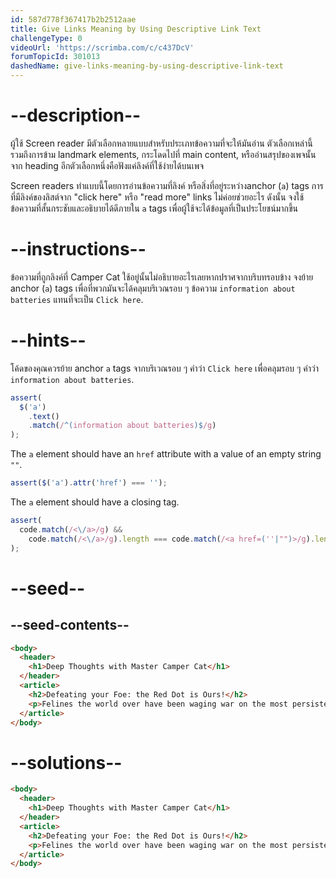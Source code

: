 ```yaml
---
id: 587d778f367417b2b2512aae
title: Give Links Meaning by Using Descriptive Link Text
challengeType: 0
videoUrl: 'https://scrimba.com/c/c437DcV'
forumTopicId: 301013
dashedName: give-links-meaning-by-using-descriptive-link-text
---
```


# --description--

ผู้ใช้ Screen reader มีตัวเลือกหลายแบบสำหรับประเภทข้อความที่จะให้มันอ่าน
ตัวเลือกเหล่านี้รวมถึงการข้าม landmark elements, กระโดดไปที่ main content, หรืออ่านสรุปของเพจนั้นจาก heading
อีกตัวเลือกหนึ่งคือฟังแค่ลิงค์ที่ใช้ง่ายได้บนเพจ

Screen readers ทำแบบนี้โดยการอ่านข้อความที่ลิงค์ หรือสิ่งที่อยู่ระหว่างanchor (`a`) tags
การที่มีลิงค์ของลิสต์จาก  "click here"  หรือ "read more" links ไม่ค่อยช่วยอะไร
ดังนั้น จงใช้ข้อความที่สั้นกระชับและอธิบายได้ดีภายใน `a` tags เพื่อผู้ใช้จะได้ข้อมูลที่เป็นประโยชน์มากขึ้น


# --instructions--

ข้อความที่ถูกลิงค์ที่ Camper Cat ใช้อยู่นั้นไม่อธิบายอะไรเลยหากปราศจากบริบทรอบข้าง
จงย้าย anchor (`a`) tags เพื่อที่พวกมันจะได้คลุมบริเวณรอบ ๆ ข้อความ `information about batteries` แทนที่จะเป็น `Click here`.

# --hints--

โค้ดของคุณควรย้าย anchor `a` tags จากบริเวณรอบ ๆ คำว่า `Click here` เพื่อคลุมรอบ ๆ คำว่า `information about batteries`.

```js
assert(
  $('a')
    .text()
    .match(/^(information about batteries)$/g)
);
```

The `a` element should have an `href` attribute with a value of an empty string `""`.

```js
assert($('a').attr('href') === '');
```

The `a` element should have a closing tag.

```js
assert(
  code.match(/<\/a>/g) &&
    code.match(/<\/a>/g).length === code.match(/<a href=(''|"")>/g).length
);
```

# --seed--

## --seed-contents--

```html
<body>
  <header>
    <h1>Deep Thoughts with Master Camper Cat</h1>
  </header>
  <article>
    <h2>Defeating your Foe: the Red Dot is Ours!</h2>
    <p>Felines the world over have been waging war on the most persistent of foes. This red nemesis combines both cunning stealth and lightning speed. But chin up, fellow fighters, our time for victory may soon be near. <a href="">Click here</a> for information about batteries</p>
  </article>
</body>
```

# --solutions--

```html
<body>
  <header>
    <h1>Deep Thoughts with Master Camper Cat</h1>
  </header>
  <article>
    <h2>Defeating your Foe: the Red Dot is Ours!</h2>
    <p>Felines the world over have been waging war on the most persistent of foes. This red nemesis combines both cunning stealth and lightning speed. But chin up, fellow fighters, our time for victory may soon be near. Click here for <a href="">information about batteries</a></p>
  </article>
</body>
```
